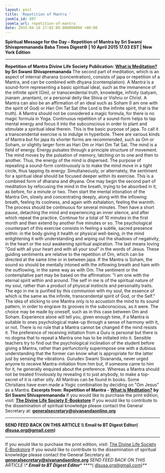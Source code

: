 ```yaml
---
layout: post
title: 'Repetition of Mantra '
joomla_id: 897
joomla_url: repetition-of-mantra
date: 2015-04-10 17:02:09.000000000 +00:00
---
```

**Spiritual Message for the Day – Repetition of Mantra by Sri Swami Shivapremananda**
**Baba Times Digest© | 10 April 2015 17.03 EST | New York Edition**
* * *
**Repetition of Mantra**
**Divine Life Society Publication:** [**What is Meditation?**](http://www.dlshq.org/messages/medguide.htm#mantra) **by Sri Swami Shivapremananda**
The second part of meditation, which is an aspect of internal dharana (concentration), consists of japa or repetition of a Mantra, and can be combined with dhyana (contemplation). A Mantra is a sound-form representing a basic spiritual ideal, such as the immanence of the infinite spirit (Om), or transcendental truth, knowledge, infinity (satyam, jnanam ,anantam), or a personal deity like Shiva or Vishnu or Christ. A Mantra can also be an affirmation of an ideal such as Soham (I am one with the spirit of God) or Hari Om Tat Sat (the Lord is the infinite spirit, that is the truth).
A Mantra should not be considered a magic formula, for there is no magic formula in Yoga. Continuous repetition of a sound-form helps to tap mental energy and focus it into the subconscious in order to plant and stimulate a spiritual ideal therein. This is the basic purpose of japa. To call it a transcendental exercise is to indulge in hyperbole. There are various kinds of Mantra but for japa its shorter forms are recommended, such as Om or Soham, or slightly larger form as Hari Om or Hari Om Tat Sat.
The mind is a field of energy. Energy pulsates through a principle structure of movement. The mind moves by the pulsation of memory, latching on to one and then to another. Thus, the energy of the mind is dispersed. The purpose of repeating a sound-form continuously is to make the mind move in a tight circle, thus tapping its energy. Simultaneously, or alternately, the sentiment for a spiritual ideal should be focused deeper within its exercise. This is a combined form of dharana and dhyana.
One may begin the second part of meditation by refocusing the mind in the breath, trying to be absorbed in it, as before, for a minute or two. Then start the mental intonation of the Mantra Om, slowly and concentrating deeply, along with the inflowing breath, feeling its coolness, and again with exhalation, feeling the warmth. The process should be continuous for several minutes. Then have a short pause, detaching the mind and experiencing an inner silence, and after which repeat the practice. Continue for a total of 10 minutes in the first month and then extend by another five minutes or so.
The psychological counterpart of this exercise consists in feeling a subtle, sacred presence within: in the body giving it health or physical well-being, in the mind enlightening it with understanding and wiping out the shadows of negativity, in the heart or the soul awakening spiritual aspiration. The last means loving "God with all your heart and with all your soul" in the words of Jesus. These guiding sentiments are relative to the repetition of Om, which can be directed at the same time or in between japa.
If the Mantra is Soham, the sound so should be mentally intoned with the inflowing breath and ham with the outflowing, in the same way as with Om. The sentiment or the contemplative part may be based on the affirmation: "I am one with the eternal spirit within and around. The self in me is of the spiritual nature of my soul, rather than a product of physical instincts and personality traits. The ego in me is purified by this communion with my soul, the essence of which is the same as the infinite, transcendental spirit of God, or the Self."
The idea of sticking to one Mantra only is to accustom the mind to its sound pattern, in order to engrave its grooves in the subconscious, as it were. The choice may be made by oneself, such as in this case between Om and Soham. Experience alone will tell you, given enough time, if a Mantra is suitable to ones psychological make-up through a sense of harmony with it, or not. There is no rule that a Mantra cannot be changed if the mind resists it.
The preference of receiving initiation from a Guru is personal but there is no dogma that to repeat a Mantra one has to be initiated into it. Sensible teachers try to find out the psychological inclination of the student before giving a Mantra, rather than perfunctorily superimpose one with a dubious understanding that the former can know what is appropriate for the latter just by sensing the vibrations. Gurudev Swami Sivananda, never urged anyone to receive Mantra-initiation from him but, if someone came to him for it, he generally enquired about the preference.
Whereas a Mantra should not be treated frivolously by revealing it to just anybody, to make a top-secret of it is rather silly. All Mantras can be found in books. Some Christians have even made a Yogic combination by deciding on "Om Jesus" as a Mantra.
**Excerpts from:**  **Repetition of Mantra -** [**What is Meditation?**](http://www.dlshq.org/messages/medguide.htm#mantra) **by Sri Swami Shivapremananda**
If you would like to purchase the print edition, visit: **[The Divine Life Society E-Bookstore](http://www.dlshq.org/download/download.htm)**
If you would like to contribute to the dissemination of spiritual knowledge please contact the General Secretary at: [](mailto:%20%3Cscript%20type=%27text/javascript%27%3E%20%3C%21--%20var%20prefix%20=%20%27ma%27%20+%20%27il%27%20+%20%27to%27;%20var%20path%20=%20%27hr%27%20+%20%27ef%27%20+%20%27=%27;%20var%20addy57016%20=%20%27generalsecretary%27%20+%20%27@%27;%20addy57016%20=%20addy57016%20+%20%27sivanandaonline%27%20+%20%27.%27%20+%20%27org%27;%20document.write%28%27%3Ca%20%27%20+%20path%20+%20%27%5C%27%27%20+%20prefix%20+%20%27:%27%20+%20addy57016%20+%20%27%5C%27%3E%27%29;%20document.write%28addy57016%29;%20document.write%28%27%3C%5C/a%3E%27%29;%20//--%3E%5Cn%20%3C/script%3E%3Cscript%20type=%27text/javascript%27%3E%20%3C%21--%20document.write%28%27%3Cspan%20style=%5C%27display:%20none;%5C%27%3E%27%29;%20//--%3E%20%3C/script%3EThis%20email%20address%20is%20being%20protected%20from%20spambots.%20You%20need%20JavaScript%20enabled%20to%20view%20it.%20%3Cscript%20type=%27text/javascript%27%3E%20%3C%21--%20document.write%28%27%3C/%27%29;%20document.write%28%27span%3E%27%29;%20//--%3E%20%3C/script%3E?subject=Contribution%20to%20Dissemination%20of%20Spiritual%20Knowledge) **generalsecretary@sivanandaonline.org**
****
**SEND FEED BACK ON THIS ARTICLE \\\ Email to BT Digest Editor[](mailto:%20%3Cscript%20type=%27text/javascript%27%3E%20%3C%21--%20var%20prefix%20=%20%27ma%27%20+%20%27il%27%20+%20%27to%27;%20var%20path%20=%20%27hr%27%20+%20%27ef%27%20+%20%27=%27;%20var%20addy72654%20=%20%27dlsusa.org%27%20+%20%27@%27;%20addy72654%20=%20addy72654%20+%20%27gmail%27%20+%20%27.%27%20+%20%27com%27;%20document.write%28%27%3Ca%20%27%20+%20path%20+%20%27%5C%27%27%20+%20prefix%20+%20%27:%27%20+%20addy72654%20+%20%27%5C%27%3E%27%29;%20document.write%28addy72654%29;%20document.write%28%27%3C%5C/a%3E%27%29;%20//--%3E%5Cn%20%3C/script%3E%3Cscript%20type=%27text/javascript%27%3E%20%3C%21--%20document.write%28%27%3Cspan%20style=%5C%27display:%20none;%5C%27%3E%27%29;%20//--%3E%20%3C/script%3EThis%20email%20address%20is%20being%20protected%20from%20spambots.%20You%20need%20JavaScript%20enabled%20to%20view%20it.%20%3Cscript%20type=%27text/javascript%27%3E%20%3C%21--%20document.write%28%27%3C/%27%29;%20document.write%28%27span%3E%27%29;%20//--%3E%20%3C/script%3E?subject=DLS%20Posts)( [dlsusa.org@gmail.com](mailto:dlsusa.org@gmail.com))**
* * *
  
If you would like to purchase the print edition, visit: [The Divine Life Society E-Bookstore](http://www.dlshq.org/download/download.htm)
If you would like to contribute to the dissemination of spiritual knowledge please contact the General Secretary at: **[generalsecretary@sivanandaonline.org](mailto:generalsecretary@sivanandaonline.org)**
**SEND FEED BACK ON THIS ARTICLE \\\**  **Email to BT Digest Editor**** [](mailto:%20%3Cscript%20type=%27text/javascript%27%3E%20%3C%21--%20var%20prefix%20=%20%27ma%27%20+%20%27il%27%20+%20%27to%27;%20var%20path%20=%20%27hr%27%20+%20%27ef%27%20+%20%27=%27;%20var%20addy72654%20=%20%27dlsusa.org%27%20+%20%27@%27;%20addy72654%20=%20addy72654%20+%20%27gmail%27%20+%20%27.%27%20+%20%27com%27;%20document.write%28%27%3Ca%20%27%20+%20path%20+%20%27%5C%27%27%20+%20prefix%20+%20%27:%27%20+%20addy72654%20+%20%27%5C%27%3E%27%29;%20document.write%28addy72654%29;%20document.write%28%27%3C%5C/a%3E%27%29;%20//--%3E%5Cn%20%3C/script%3E%3Cscript%20type=%27text/javascript%27%3E%20%3C%21--%20document.write%28%27%3Cspan%20style=%5C%27display:%20none;%5C%27%3E%27%29;%20//--%3E%20%3C/script%3EThis%20email%20address%20is%20being%20protected%20from%20spambots.%20You%20need%20JavaScript%20enabled%20to%20view%20it.%20%3Cscript%20type=%27text/javascript%27%3E%20%3C%21--%20document.write%28%27%3C/%27%29;%20document.write%28%27span%3E%27%29;%20//--%3E%20%3C/script%3E?subject=DLS%20Posts)****( [dlsusa.org@gmail.com](mailto:dlsusa.org@gmail.com))**  
